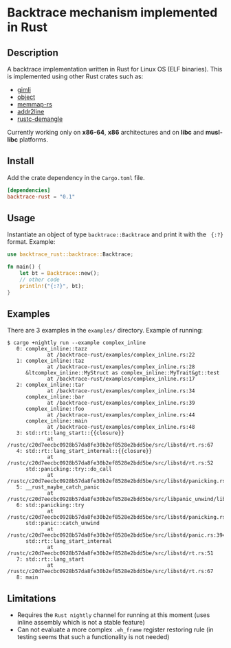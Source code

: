 # Backtrace mechanism implemented in Rust

## Description
A backtrace implementation written in Rust for Linux OS (ELF binaries). This is implemented using other Rust crates such as:
- [gimli](https://github.com/gimli-rs/gimli)
- [object](https://github.com/gimli-rs/object)
- [memmap-rs](https://github.com/danburkert/memmap-rs)
- [addr2line](https://github.com/gimli-rs/addr2line)
- [rustc-demangle](https://github.com/alexcrichton/rustc-demangle)

Currently working only on **x86-64**, **x86** architectures and on **libc** and **musl-libc** platforms.

## Install
Add the crate dependency in the <code>Cargo.toml</code> file.
```toml
[dependencies]
backtrace-rust = "0.1"
```

## Usage
Instantiate an object of type <code>backtrace::Backtrace</code> and print it with the <code> {:?}</code> format. Example:

```rust
use backtrace_rust::backtrace::Backtrace;

fn main() {
	let bt = Backtrace::new();
	// other code
	println!("{:?}", bt);
}
```

## Examples
There are 3 examples in the <code>examples/</code> directory. Example of running:
```
$ cargo +nightly run --example complex_inline
   0: complex_inline::tazz
             at /backtrace-rust/examples/complex_inline.rs:22
   1: complex_inline::taz
             at /backtrace-rust/examples/complex_inline.rs:28
      &ltcomplex_inline::MyStruct as complex_inline::MyTrait&gt::test
             at /backtrace-rust/examples/complex_inline.rs:17
   2: complex_inline::tar
             at /backtrace-rust/examples/complex_inline.rs:34
      complex_inline::bar
             at /backtrace-rust/examples/complex_inline.rs:39
      complex_inline::foo
             at /backtrace-rust/examples/complex_inline.rs:44
      complex_inline::main
             at /backtrace-rust/examples/complex_inline.rs:48
   3: std::rt::lang_start::{{closure}}
             at /rustc/c20d7eecbc0928b57da8fe30b2ef8528e2bdd5be/src/libstd/rt.rs:67
   4: std::rt::lang_start_internal::{{closure}}
             at /rustc/c20d7eecbc0928b57da8fe30b2ef8528e2bdd5be/src/libstd/rt.rs:52
      std::panicking::try::do_call
             at /rustc/c20d7eecbc0928b57da8fe30b2ef8528e2bdd5be/src/libstd/panicking.rs:303
   5: __rust_maybe_catch_panic
             at /rustc/c20d7eecbc0928b57da8fe30b2ef8528e2bdd5be/src/libpanic_unwind/lib.rs:86
   6: std::panicking::try
             at /rustc/c20d7eecbc0928b57da8fe30b2ef8528e2bdd5be/src/libstd/panicking.rs:281
      std::panic::catch_unwind
             at /rustc/c20d7eecbc0928b57da8fe30b2ef8528e2bdd5be/src/libstd/panic.rs:394
      std::rt::lang_start_internal
             at /rustc/c20d7eecbc0928b57da8fe30b2ef8528e2bdd5be/src/libstd/rt.rs:51
   7: std::rt::lang_start
             at /rustc/c20d7eecbc0928b57da8fe30b2ef8528e2bdd5be/src/libstd/rt.rs:67
   8: main
```


## Limitations
* Requires the `Rust nightly` channel for running at this moment (uses inline assembly which is not a stable feature)
* Can not evaluate a more complex `.eh_frame` register restoring rule (in testing seems that such a functionality is not needed)

